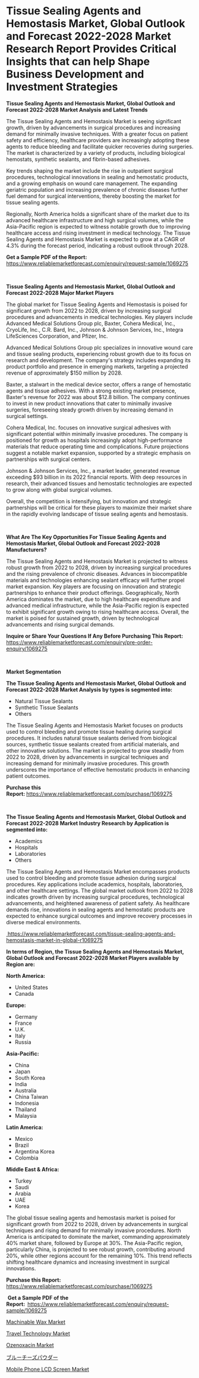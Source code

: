 <p><h1>Tissue Sealing Agents and Hemostasis Market, Global Outlook and Forecast 2022-2028 Market Research Report Provides Critical Insights that can help Shape Business Development and Investment Strategies</h1></p><p><strong>Tissue Sealing Agents and Hemostasis Market, Global Outlook and Forecast 2022-2028 Market Analysis and Latest Trends</strong></p>
<p><p>The Tissue Sealing Agents and Hemostasis Market is seeing significant growth, driven by advancements in surgical procedures and increasing demand for minimally invasive techniques. With a greater focus on patient safety and efficiency, healthcare providers are increasingly adopting these agents to reduce bleeding and facilitate quicker recoveries during surgeries. The market is characterized by a variety of products, including biological hemostats, synthetic sealants, and fibrin-based adhesives. </p><p>Key trends shaping the market include the rise in outpatient surgical procedures, technological innovations in sealing and hemostatic products, and a growing emphasis on wound care management. The expanding geriatric population and increasing prevalence of chronic diseases further fuel demand for surgical interventions, thereby boosting the market for tissue sealing agents. </p><p>Regionally, North America holds a significant share of the market due to its advanced healthcare infrastructure and high surgical volumes, while the Asia-Pacific region is expected to witness notable growth due to improving healthcare access and rising investment in medical technology. The Tissue Sealing Agents and Hemostasis Market is expected to grow at a CAGR of 4.3% during the forecast period, indicating a robust outlook through 2028.</p></p>
<p><strong>Get a Sample PDF of the Report:&nbsp;</strong> <a href="https://www.reliablemarketforecast.com/enquiry/request-sample/1069275">https://www.reliablemarketforecast.com/enquiry/request-sample/1069275</a></p>
<p>&nbsp;</p>
<p><strong>Tissue Sealing Agents and Hemostasis Market, Global Outlook and Forecast 2022-2028 Major Market Players</strong></p>
<p><p>The global market for Tissue Sealing Agents and Hemostasis is poised for significant growth from 2022 to 2028, driven by increasing surgical procedures and advancements in medical technologies. Key players include Advanced Medical Solutions Group plc, Baxter, Cohera Medical, Inc., CryoLife, Inc., C.R. Bard, Inc., Johnson & Johnson Services, Inc., Integra LifeSciences Corporation, and Pfizer, Inc.</p><p>Advanced Medical Solutions Group plc specializes in innovative wound care and tissue sealing products, experiencing robust growth due to its focus on research and development. The company's strategy includes expanding its product portfolio and presence in emerging markets, targeting a projected revenue of approximately $150 million by 2028.</p><p>Baxter, a stalwart in the medical device sector, offers a range of hemostatic agents and tissue adhesives. With a strong existing market presence, Baxter's revenue for 2022 was about $12.8 billion. The company continues to invest in new product innovations that cater to minimally invasive surgeries, foreseeing steady growth driven by increasing demand in surgical settings.</p><p>Cohera Medical, Inc. focuses on innovative surgical adhesives with significant potential within minimally invasive procedures. The company is positioned for growth as hospitals increasingly adopt high-performance materials that reduce operating time and complications. Future projections suggest a notable market expansion, supported by a strategic emphasis on partnerships with surgical centers.</p><p>Johnson & Johnson Services, Inc., a market leader, generated revenue exceeding $93 billion in its 2022 financial reports. With deep resources in research, their advanced tissues and hemostatic technologies are expected to grow along with global surgical volumes.</p><p>Overall, the competition is intensifying, but innovation and strategic partnerships will be critical for these players to maximize their market share in the rapidly evolving landscape of tissue sealing agents and hemostasis.</p></p>
<p>&nbsp;</p>
<p><strong>What Are The Key Opportunities For Tissue Sealing Agents and Hemostasis Market, Global Outlook and Forecast 2022-2028 Manufacturers?</strong></p>
<p><p>The Tissue Sealing Agents and Hemostasis Market is projected to witness robust growth from 2022 to 2028, driven by increasing surgical procedures and the rising prevalence of chronic diseases. Advances in biocompatible materials and technologies enhancing sealant efficacy will further propel market expansion. Key players are focusing on innovation and strategic partnerships to enhance their product offerings. Geographically, North America dominates the market, due to high healthcare expenditure and advanced medical infrastructure, while the Asia-Pacific region is expected to exhibit significant growth owing to rising healthcare access. Overall, the market is poised for sustained growth, driven by technological advancements and rising surgical demands.</p></p>
<p><strong>Inquire or Share Your Questions If Any Before Purchasing This Report:</strong> <a href="https://www.reliablemarketforecast.com/enquiry/pre-order-enquiry/1069275">https://www.reliablemarketforecast.com/enquiry/pre-order-enquiry/1069275</a></p>
<p>&nbsp;</p>
<p><strong>Market Segmentation</strong></p>
<p><strong>The Tissue Sealing Agents and Hemostasis Market, Global Outlook and Forecast 2022-2028 Market Analysis by types is segmented into:</strong></p>
<p><ul><li>Natural Tissue Sealants</li><li>Synthetic Tissue Sealants</li><li>Others</li></ul></p>
<p><p>The Tissue Sealing Agents and Hemostasis Market focuses on products used to control bleeding and promote tissue healing during surgical procedures. It includes natural tissue sealants derived from biological sources, synthetic tissue sealants created from artificial materials, and other innovative solutions. The market is projected to grow steadily from 2022 to 2028, driven by advancements in surgical techniques and increasing demand for minimally invasive procedures. This growth underscores the importance of effective hemostatic products in enhancing patient outcomes.</p></p>
<p><strong>Purchase this Report:&nbsp;</strong><a href="https://www.reliablemarketforecast.com/purchase/1069275">https://www.reliablemarketforecast.com/purchase/1069275</a></p>
<p>&nbsp;</p>
<p><strong>The Tissue Sealing Agents and Hemostasis Market, Global Outlook and Forecast 2022-2028 Market Industry Research by Application is segmented into:</strong></p>
<p><ul><li>Academics</li><li>Hospitals</li><li>Laboratories</li><li>Others</li></ul></p>
<p><p>The Tissue Sealing Agents and Hemostasis Market encompasses products used to control bleeding and promote tissue adhesion during surgical procedures. Key applications include academics, hospitals, laboratories, and other healthcare settings. The global market outlook from 2022 to 2028 indicates growth driven by increasing surgical procedures, technological advancements, and heightened awareness of patient safety. As healthcare demands rise, innovations in sealing agents and hemostatic products are expected to enhance surgical outcomes and improve recovery processes in diverse medical environments.</p></p>
<p><a href="https://www.reliablemarketforecast.com/tissue-sealing-agents-and-hemostasis-market-in-global-r1069275">&nbsp;https://www.reliablemarketforecast.com/tissue-sealing-agents-and-hemostasis-market-in-global-r1069275</a></p>
<p><strong>In terms of Region, the Tissue Sealing Agents and Hemostasis Market, Global Outlook and Forecast 2022-2028 Market Players available by Region are:</strong></p>
<p>
    <p> <strong> North America: </strong>
        <ul>
            <li>United States</li>
            <li>Canada</li>
        </ul>
        </p> 
    <p> <strong> Europe: </strong>
        <ul>
            <li>Germany</li>
            <li>France</li>
            <li>U.K.</li>
            <li>Italy</li>
            <li>Russia</li>
        </ul>
        </p> 
    <p> <strong> Asia-Pacific: </strong>
        <ul>
            <li>China</li>
            <li>Japan</li>
            <li>South Korea</li>
            <li>India</li>
            <li>Australia</li>
            <li>China Taiwan</li>
            <li>Indonesia</li>
            <li>Thailand</li>
            <li>Malaysia</li>
        </ul>
        </p> 
    <p> <strong> Latin America: </strong>
        <ul>
            <li>Mexico</li>
            <li>Brazil</li>
            <li>Argentina Korea</li>
            <li>Colombia</li>
        </ul>
        </p> 
    <p> <strong> Middle East & Africa: </strong>
        <ul>
            <li>Turkey</li>
            <li>Saudi</li>
            <li>Arabia</li>
            <li>UAE</li>
            <li>Korea</li>
        </ul>
    </p>
    </p>
<p><p>The global tissue sealing agents and hemostasis market is poised for significant growth from 2022 to 2028, driven by advancements in surgical techniques and rising demand for minimally invasive procedures. North America is anticipated to dominate the market, commanding approximately 40% market share, followed by Europe at 30%. The Asia-Pacific region, particularly China, is projected to see robust growth, contributing around 20%, while other regions account for the remaining 10%. This trend reflects shifting healthcare dynamics and increasing investment in surgical innovations.</p></p>
<p><strong>Purchase this Report: </strong><a href="https://www.reliablemarketforecast.com/purchase/1069275">https://www.reliablemarketforecast.com/purchase/1069275</a></p>
<p>&nbsp;<strong>Get a Sample PDF of the Report:&nbsp;&nbsp;</strong><a href="https://www.reliablemarketforecast.com/enquiry/request-sample/1069275">https://www.reliablemarketforecast.com/enquiry/request-sample/1069275</a></p>
<p><strong></strong></p>
<p><p><a href="https://issuu.com/reportprime-2/docs/machinable-wax-market-size-2030.ppt_ebea6139a0502c">Machinable Wax Market</a></p><p><a href="https://www.linkedin.com/pulse/pioneering-growth-analyzing-global-travel-technology-market-muouf?trackingId=o9QsJNnFQdquJxnsR6avyA%3D%3D">Travel Technology Market</a></p><p><a href="https://issuu.com/reportprime-2/docs/ozenoxacin-market-size-2030.pptx_8ae662e466e5b2">Ozenoxacin Market</a></p><p><a href="https://github.com/mohamedbakry57/Market-Research-Report-List-6/blob/main/365067310463.md">ブルーチーズパウダー</a></p><p><a href="https://medium.com/@alaynarohan2014/the-mobile-phone-lcd-screen-market-industry-provides-a-comprehensive-and-current-analysis-of-the-632ad55de01e">Mobile Phone LCD Screen Market</a></p></p>